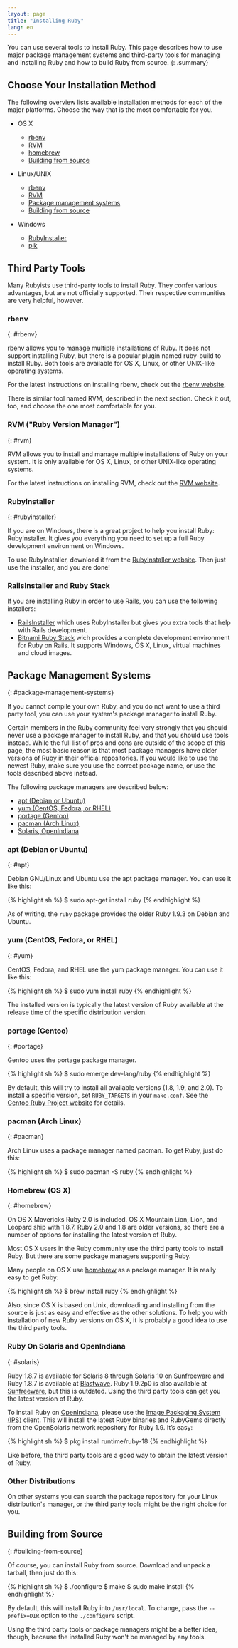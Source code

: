 ```yaml
---
layout: page
title: "Installing Ruby"
lang: en
---
```


You can use several tools to install Ruby.
This page describes how to use major package management systems
and third-party tools for managing and installing Ruby
and how to build Ruby from source.
{: .summary}


## Choose Your Installation Method

The following overview lists available installation methods
for each of the major platforms.
Choose the way that is the most comfortable for you.

* OS X

  * [rbenv](#rbenv)
  * [RVM](#rvm)
  * [homebrew](#homebrew)
  * [Building from source](#building-from-source)

* Linux/UNIX

  * [rbenv](#rbenv)
  * [RVM](#rvm)
  * [Package management systems](#package-management-systems)
  * [Building from source](#building-from-source)

* Windows

  * [RubyInstaller](#rubyinstaller)
  * [pik][pik]


## Third Party Tools

Many Rubyists use third-party tools to install Ruby.
They confer various advantages, but are not officially supported.
Their respective communities are very helpful, however.


### rbenv
{: #rbenv}

rbenv allows you to manage multiple installations of Ruby.
It does not support installing Ruby, but there is a popular plugin
named ruby-build to install Ruby.
Both tools are available for OS X, Linux, or other UNIX-like operating systems.

For the latest instructions on installing rbenv, check out the
[rbenv website][rbenv].

There is similar tool named RVM, described in the next section.
Check it out, too, and choose the one most comfortable for you.


### RVM ("Ruby Version Manager")
{: #rvm}

RVM allows you to install and manage multiple installations of Ruby
on your system. It is only available for OS X, Linux, or other UNIX-like
operating systems.

For the latest instructions on installing RVM, check out the
[RVM website][rvm].


### RubyInstaller
{: #rubyinstaller}

If you are on Windows, there is a great project to help you install Ruby:
RubyInstaller. It gives you everything you need to set up a full
Ruby development environment on Windows.

To use RubyInstaller, download it from the
[RubyInstaller website][rubyinstaller].
Then just use the installer, and you are done!


### RailsInstaller and Ruby Stack

If you are installing Ruby in order to use Rails, you can use the following
installers:

* [RailsInstaller][railsinstaller] which uses RubyInstaller but gives you
  extra tools that help with Rails development.
* [Bitnami Ruby Stack][rubystack] wich provides a complete development
  environment for Ruby on Rails. It supports Windows, OS X, Linux, virtual
  machines and cloud images.


## Package Management Systems
{: #package-management-systems}

If you cannot compile your own Ruby, and you do not want to use a third
party tool, you can use your system's package manager to install Ruby.

Certain members in the Ruby community feel very strongly that you should
never use a package manager to install Ruby, and that you should use tools
instead. While the full list of pros and cons are outside of the scope
of this page, the most basic reason is that most package managers have
older versions of Ruby in their official repositories. If you would like to
use the newest Ruby, make sure you use the correct package name,
or use the tools described above instead.

The following package managers are described below:

* [apt (Debian or Ubuntu)](#apt)
* [yum (CentOS, Fedora, or RHEL)](#yum)
* [portage (Gentoo)](#gentoo)
* [pacman (Arch Linux)](#pacman)
* [Solaris, OpenIndiana](#solaris)


### apt (Debian or Ubuntu)
{: #apt}

Debian GNU/Linux and Ubuntu use the apt package manager.
You can use it like this:

{% highlight sh %}
$ sudo apt-get install ruby
{% endhighlight %}

As of writing, the `ruby` package provides the older Ruby 1.9.3
on Debian and Ubuntu.


### yum (CentOS, Fedora, or RHEL)
{: #yum}

CentOS, Fedora, and RHEL use the yum package manager.
You can use it like this:

{% highlight sh %}
$ sudo yum install ruby
{% endhighlight %}

The installed version is typically the latest version of Ruby available
at the release time of the specific distribution version.


### portage (Gentoo)
{: #portage}

Gentoo uses the portage package manager.

{% highlight sh %}
$ sudo emerge dev-lang/ruby
{% endhighlight %}

By default, this will try to install all available versions (1.8, 1.9, and 2.0).
To install a specific version, set `RUBY_TARGETS` in your `make.conf`.
See the [Gentoo Ruby Project website][gentoo-ruby] for details.


### pacman (Arch Linux)
{: #pacman}

Arch Linux uses a package manager named pacman.
To get Ruby, just do this:

{% highlight sh %}
$ sudo pacman -S ruby
{% endhighlight %}


### Homebrew (OS X)
{: #homebrew}

On OS X Mavericks Ruby 2.0 is included.
OS X Mountain Lion, Lion, and Leopard ship with 1.8.7.
Ruby 2.0 and 1.8 are older versions, so there are a number of options
for installing the latest version of Ruby.

Most OS X users in the Ruby community use the third party tools to install
Ruby. But there are some package managers supporting Ruby.

Many people on OS X use [homebrew][homebrew] as a package manager.
It is really easy to get Ruby:

{% highlight sh %}
$ brew install ruby
{% endhighlight %}

Also, since OS X is based on Unix, downloading and installing from the
source is just as easy and effective as the other solutions.
To help you with installation of new Ruby versions on OS X, it is
probably a good idea to use the third party tools.


### Ruby On Solaris and OpenIndiana
{: #solaris}

Ruby 1.8.7 is available for Solaris 8 through Solaris 10 on
[Sunfreeware][sunfreeware] and Ruby 1.8.7 is available at
[Blastwave][blastwave].
Ruby 1.9.2p0 is also available at [Sunfreeware][sunfreeware],
but this is outdated.
Using the third party tools can get you the latest version of Ruby.

To install Ruby on [OpenIndiana][openindiana], please use the
[Image Packaging System (IPS)][opensolaris-pkg] client.
This will install the latest Ruby binaries and RubyGems directly
from the OpenSolaris network repository for Ruby 1.9. It’s easy:

{% highlight sh %}
$ pkg install runtime/ruby-18
{% endhighlight %}

Like before, the third party tools are a good way to obtain the
latest version of Ruby.


### Other Distributions

On other systems you can search the package repository for your
Linux distribution's manager, or the third party tools might be the
right choice for you.


## Building from Source
{: #building-from-source}

Of course, you can install Ruby from source.
Download and unpack a tarball, then just do this:

{% highlight sh %}
$ ./configure
$ make
$ sudo make install
{% endhighlight %}

By default, this will install Ruby into `/usr/local`. To change, pass
the `--prefix=DIR` option to the `./configure` script.

Using the third party tools or package managers might be a better idea,
though, because the installed Ruby won't be managed by any tools.


[rvm]: http://rvm.io/
[rbenv]: https://github.com/sstephenson/rbenv
[rubyinstaller]: http://rubyinstaller.org/
[railsinstaller]: http://railsinstaller.org/
[rubystack]: http://bitnami.com/stack/ruby/installer
[pik]: https://github.com/vertiginous/pik
[sunfreeware]: http://www.sunfreeware.com
[blastwave]: http://www.blastwave.org
[openindiana]: http://openindiana.org/
[opensolaris-pkg]: http://opensolaris.org/os/project/pkg/
[macosforge-ruby]: http://trac.macosforge.org/projects/ruby/wiki
[gentoo-ruby]: http://www.gentoo.org/proj/en/prog_lang/ruby/
[homebrew]: http://brew.sh/
